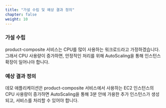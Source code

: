 ```yaml
---
title: "가설 수립 및 예상 결과 정의"
chapter: false
weight: 10
---
```


### 가설 수립
product-composite 서비스는 CPU를 많이 사용하는 워크로드라고 가정하겠습니다. 그래서 CPU 사용량이 증가하면, 안정적인 처리를 위해 AutoScaling을 통해 인스턴스 확장이 일어나야 합니다.

### 예상 결과 정의
데모 애플리케이션은 product-composite 서비스에서 사용하는 EC2 인스턴스의 CPU 사용량이 증가하면 AutoScaling을 통해 3분 안에 가용한 추가 인스턴스가 생성되고, 서비스를 처리할 수 있어야 합니다.